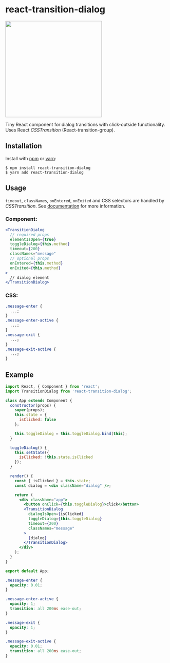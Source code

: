 # react-transition-dialog

<img src="https://i.imgur.com/1aXEK1a.gif" width="300px"/>

Tiny React component for dialog transitions with click-outside functionality. Uses React _CSSTransition_ (React-transition-group).

## Installation

Install with [npm](https://npmjs.org/) or [yarn](https://yarnpkg.com):

    $ npm install react-transition-dialog
    $ yarn add react-transition-dialog

## Usage

`timeout`, `classNames`, `onEntered`, `onExited` and CSS selectors are handled by _CSSTransition_. See [documentation](https://reactcommunity.org/react-transition-group/css-transition) for more information.

### Component:

```jsx
<TransitionDialog
  // required props
  elementIsOpen={true}
  toggleDialog={this.method}
  timeout={200}
  classNames="message"
  // optional props
  onEntered={this.method}
  onExited={this.method}
>
  // dialog element
</TransitionDialog>
```

### CSS:

```css
.message-enter {
  ...;
}
.message-enter-active {
  ...;
}
.message-exit {
  ...;
}
.message-exit-active {
  ...;
}
```

## Example

```jsx
import React, { Component } from 'react';
import TransitionDialog from 'react-transition-dialog';

class App extends Component {
  constructor(props) {
    super(props);
    this.state = {
      isClicked: false
    };

    this.toggleDialog = this.toggleDialog.bind(this);
  }

  toggleDialog() {
    this.setState({
      isClicked: !this.state.isClicked
    });
  }

  render() {
    const { isClicked } = this.state;
    const dialog = <div className="dialog" />;

    return (
      <div className="app">
        <button onClick={this.toggleDialog}>click</button>
        <TransitionDialog
          dialogIsOpen={isClicked}
          toggleDialog={this.toggleDialog}
          timeout={200}
          classNames="message"
        >
          {dialog}
        </TransitionDialog>
      </div>
    );
  }
}

export default App;
```

```css
.message-enter {
  opacity: 0.01;
}

.message-enter-active {
  opacity: 1;
  transition: all 200ms ease-out;
}

.message-exit {
  opacity: 1;
}

.message-exit-active {
  opacity: 0.01;
  transition: all 200ms ease-out;
}
```
